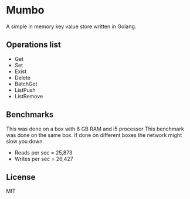 # Mumbo

A simple in memory key value store written in Golang.

## Operations list

 - Get
 - Set
 - Exist
 - Delete
 - BatchGet
 - ListPush
 - ListRemove

## Benchmarks
This was done on a box with 8 GB RAM and i5 processor
This benchmark was done on the same box. If done on different boxes the network
might slow you down.

 -  Reads per sec =  25,873
 -  Writes per sec = 26,427

## License
MIT